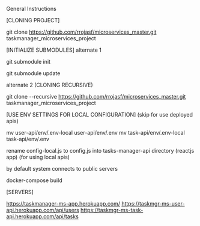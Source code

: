 General Instructions

[CLONING PROJECT]

git clone https://github.com/rrojasf/microservices_master.git taskmanager_microservices_project

[INITIALIZE SUBMODULES]
alternate 1

git submodule init

git submodule update

alternate 2 (CLONING RECURSIVE)

git clone --recursive https://github.com/rrojasf/microservices_master.git taskmanager_microservices_project

[USE ENV SETTINGS FOR LOCAL CONFIGURATION]
(skip for use deployed apis)

mv user-api/env/.env-local user-api/env/.env
mv task-api/env/.env-local task-api/env/.env

rename config-local.js  to config.js into tasks-manager-api directory (reactjs app) (for using local apis)

by default system connects to public servers

docker-compose build


[SERVERS]

https://taskmanager-ms-app.herokuapp.com/
https://taskmgr-ms-user-api.herokuapp.com/api/users
https://taskmgr-ms-task-api.herokuapp.com/api/tasks

